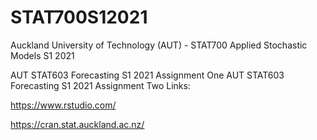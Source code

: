 # STAT700S12021
Auckland University of Technology (AUT) - STAT700 Applied Stochastic Models S1 2021

AUT STAT603 Forecasting S1 2021 Assignment One
AUT STAT603 Forecasting S1 2021 Assignment Two
Links:

https://www.rstudio.com/

https://cran.stat.auckland.ac.nz/
